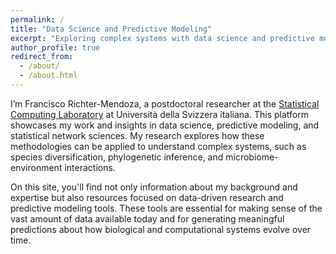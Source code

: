 ```yaml
---
permalink: /
title: "Data Science and Predictive Modeling"
excerpt: "Exploring complex systems with data science and predictive modeling"
author_profile: true
redirect_from: 
  - /about/
  - /about.html
---
```



I’m Francisco Richter-Mendoza, a postdoctoral researcher at the [Statistical Computing Laboratory](https://www.ci.inf.usi.ch/research/statslab/people/) at Università della Svizzera italiana. This platform showcases my work and insights in data science, predictive modeling, and statistical network sciences. My research explores how these methodologies can be applied to understand complex systems, such as species diversification, phylogenetic inference, and microbiome-environment interactions.

On this site, you'll find not only information about my background and expertise but also resources focused on data-driven research and predictive modeling tools. These tools are essential for making sense of the vast amount of data available today and for generating meaningful predictions about how biological and computational systems evolve over time.

